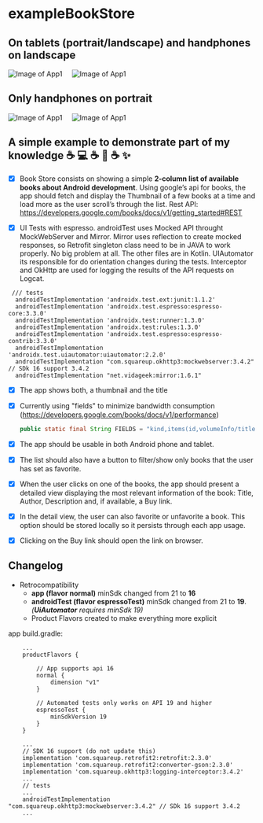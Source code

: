 # exampleBookStore

## On tablets (portrait/landscape) and handphones on landscape
![Image of App1](https://i.imgur.com/zJqNRR1m.jpg)  &nbsp;&nbsp;&nbsp; ![Image of App1](https://i.imgur.com/CnB1Km3m.jpg) 

## Only handphones on portrait
![Image of App1](https://i.imgur.com/S20GJ4im.jpg)  &nbsp;&nbsp;&nbsp; ![Image of App1](https://i.imgur.com/zWDgxvAm.jpg)

## A simple example to demonstrate part of my knowledge :coffee: :computer: :coffee: :iphone: :coffee: :sparkles:


  - [x] Book Store consists on showing a simple **2-column list of available books about Android development**. Using google’s api for books, the app should fetch and display the Thumbnail of a few books at a time and load more as the user scroll’s through the list. 
Rest API: https://developers.google.com/books/docs/v1/getting_started#REST

  - [x] UI Tests with espresso. androidTest uses Mocked API throught MockWebServer and Mirror. Mirror uses reflection to create mocked responses, so Retrofit singleton class need to be in JAVA to work properly. No big problem at all. The other files are in Kotlin. UIAutomator its responsible for do orientation changes during the tests. Interceptor and OkHttp are used for logging the results of the API requests on Logcat.
  
  ```
   /// tests
    androidTestImplementation 'androidx.test.ext:junit:1.1.2'
    androidTestImplementation 'androidx.test.espresso:espresso-core:3.3.0'
    androidTestImplementation 'androidx.test:runner:1.3.0'
    androidTestImplementation 'androidx.test:rules:1.3.0'
    androidTestImplementation 'androidx.test.espresso:espresso-contrib:3.3.0'
    androidTestImplementation 'androidx.test.uiautomator:uiautomator:2.2.0'
    androidTestImplementation "com.squareup.okhttp3:mockwebserver:3.4.2" // SDk 16 support 3.4.2
    androidTestImplementation "net.vidageek:mirror:1.6.1"
  ```


  - [x] The app shows both, a thumbnail and the title 
  
  - [x] Currently using "fields" to minimize bandwidth consumption (https://developers.google.com/books/docs/v1/performance)
  
    ```JAVA
    public static final String FIELDS = "kind,items(id,volumeInfo/title,volumeInfo/authors,volumeInfo/publisher,volumeInfo/publishedDate,volumeInfo/description,volumeInfo/imageLinks(smallThumbnail)searchInfo(textSnippet),saleInfo/buyLink)";
    ```
  
  - [x] The app should be usable in both Android phone and tablet.
  
  - [x] The list should also have a button to filter/show only books that the user has set as favorite.

  - [x] When the user clicks on one of the books, the app should present a detailed view displaying the most relevant information of the book: Title, Author, Description and, if available, a Buy link.

  - [x] In the detail view, the user can also favorite or unfavorite a book. This option should be stored locally so it persists through each app usage.
  
  - [x] Clicking on the Buy link should open the link on browser.



## Changelog
  - Retrocompatibility
    - **app (flavor normal)** minSdk changed from 21 to **16**
    - **androidTest (flavor espressoTest)** minSdk changed from 21 to **19**. _(**UiAutomator** requires minSdk 19)_
    - Product Flavors created to make everything more explicit

app build.gradle:

```
    ...
    productFlavors {

        // App supports api 16
        normal {
            dimension "v1"
        }

        // Automated tests only works on API 19 and higher
        espressoTest {
            minSdkVersion 19
        }
    }
    
    ...
    // SDK 16 support (do not update this)
    implementation 'com.squareup.retrofit2:retrofit:2.3.0'
    implementation 'com.squareup.retrofit2:converter-gson:2.3.0'
    implementation 'com.squareup.okhttp3:logging-interceptor:3.4.2'
    ...
    // tests
    ...
    androidTestImplementation "com.squareup.okhttp3:mockwebserver:3.4.2" // SDk 16 support 3.4.2
    ...
```
